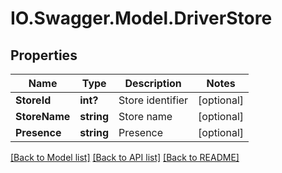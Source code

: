 # IO.Swagger.Model.DriverStore
## Properties

Name | Type | Description | Notes
------------ | ------------- | ------------- | -------------
**StoreId** | **int?** | Store identifier | [optional] 
**StoreName** | **string** | Store name | [optional] 
**Presence** | **string** | Presence | [optional] 

[[Back to Model list]](../README.md#documentation-for-models) [[Back to API list]](../README.md#documentation-for-api-endpoints) [[Back to README]](../README.md)

